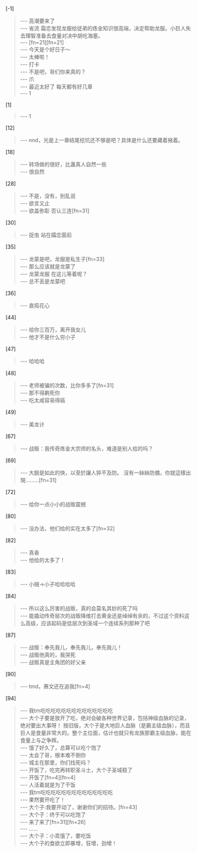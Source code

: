 
[-1] 
>--- 高潮要来了<br>
>--- 省流 霜恋发现龙服给徒弟的炼金知识很高端，决定帮助龙服。小巨人失去理智准备去食量对决中胡吃海塞。<br>
>--- [fn=21][fn=21]<br>
>--- 今天是个好日子～<br>
>--- 太棒啦！<br>
>--- 打卡<br>
>--- 不是吧，哥们你来真的？<br>
>--- 爪<br>
>--- 最近太好了 每天都有好几章<br>
>--- 1<br>

[1] 
>--- 1<br>

[12] 
>--- nnd，光是上一章结尾挖坑还不够是吧？具体是什么还要藏着掖着。<br>

[18] 
>--- 转场做的很好，比蛊真人自然一些<br>
>--- 很自然<br>

[28] 
>--- 不是，没有，别乱说<br>
>--- 欲言又止<br>
>--- 欲盖弥彰 否认三连[fn=31]<br>

[30] 
>--- 捉虫 站在孀恋面前<br>

[35] 
>--- 龙蒙是吧，龙服是私生子[fn=33]<br>
>--- 那么应该就是龙蒙了<br>
>--- 龙蒙龙服 在这儿等着呢？<br>
>--- 总不丢是龙蒙吧<br>

[36] 
>--- 直捣花心<br>

[44] 
>--- 给你三百万，离开我女儿<br>
>--- 他才不是什么穷小子<br>

[47] 
>--- 哈哈哈<br>

[48] 
>--- 老师被骗的次数，比你多多了[fn=31]<br>
>--- 那不得齁死你<br>
>--- 吃太咸容易得癌<br>

[49] 
>--- 美龙计<br>

[67] 
>--- 战贩：我传奇炼金大宗师的名头，难道是别人给的吗？<br>

[69] 
>--- 大臉是如此的快，以至於讓人猝不及防。
沒有一絲絲防備，你就這樣出現.........[fn=31]<br>

[72] 
>--- 给你一点小小的战贩震撼<br>

[80] 
>--- 没办法，他们给的实在太多了[fn=32]<br>

[82] 
>--- 真香<br>
>--- 他给的太多了！<br>

[83] 
>--- 小贼→小子哈哈哈哈<br>

[84] 
>--- 所以这么厉害的战贩，真的会莫名其妙的死了吗<br>
>--- 能撬动传奇层次的战贩降维打击黄金还是绰绰有余的，不过这个资料这么高级，应该起码是低层次到圣域一个连续系列那种了吧<br>

[87] 
>--- 战贩：奉先我儿，奉先我儿，奉先我儿！<br>
>--- 战贩他真的，我哭死<br>
>--- 战贩真是主角团的好父亲<br>

[90] 
>--- tmd，赛文还在追我[fn=4]<br>

[94] 
>--- 我tm吃吃吃吃吃吃吃吃吃吃吃吃吃吃<br>
>--- 大个子要是放开了吃，绝对会破各种世界记录，包括神级血脉的记录，绝对要出大事呀！
按旧版，大个子是大地巨人血脉（是霸主级血脉），而且巨人是食量非常大的。整个主位面，估计也就只有龙族那霸主级血脉，能在食量上与之争辉。<br>
>--- 饿了好久了，总算可以吃个饱了<br>
>--- 太会了哥，根本难不倒你<br>
>--- 城主在那里，你们找死吗？<br>
>--- 开饭了，吃完再转职圣斗士，大个子圣域稳了<br>
>--- 开饭了[fn=4][fn=4]<br>
>--- 人活着就是为了干饭<br>
>--- 我tm吃吃吃吃吃吃吃吃吃吃吃吃吃吃<br>
>--- 果然要开吃了！<br>
>--- 大个子:我要开动了，谢谢你们的招待。[fn=43]<br>
>--- 大个子：终于可以吃饱了<br>
>--- 来了来了[fn=31][fn=26]<br>
>--- ......<br>
>--- 大个子：小乖饿了，要吃饭<br>
>--- 大个子的食欲立即暴增，狂增，劲增！<br>
